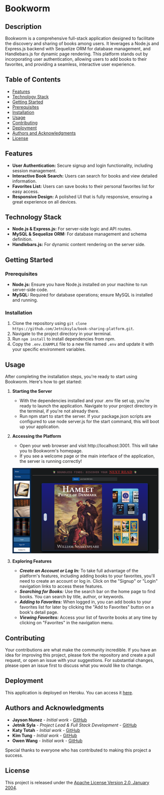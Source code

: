 # Bookworm

## Description

Bookworm is a comprehensive full-stack application designed to facilitate the discovery and sharing of books among users. It leverages a Node.js and Express.js backend with Sequelize ORM for database management, and Handlebars.js for dynamic page rendering. This platform stands out by incorporating user authentication, allowing users to add books to their favorites, and providing a seamless, interactive user experience.

## Table of Contents

- [Features](#features)
- [Technology Stack](#technology-stack)
- [Getting Started](#getting-started)
- [Prerequisites](#prerequisites)
- [Installation](#installation)
- [Usage](#usage)
- [Contributing](#contributing)
- [Deployment](#deployment)
- [Authors and Acknowledgments](#authors-and-acknowledgments)
- [License](#license)

## Features

- **User Authentication:** Secure signup and login functionality, including session management.
- **Interactive Book Search:** Users can search for books and view detailed information.
- **Favorites List:** Users can save books to their personal favorites list for easy access.
- **Responsive Design:** A polished UI that is fully responsive, ensuring a great experience on all devices.

## Technology Stack

- **Node.js & Express.js:** For server-side logic and API routes.
- **MySQL & Sequelize ORM:** For database management and schema definition.
- **Handlebars.js:** For dynamic content rendering on the server side.

## Getting Started

### Prerequisites

- **Node.js:** Ensure you have Node.js installed on your machine to run server-side code.
- **MySQL:** Required for database operations; ensure MySQL is installed and running.

### Installation

1.  Clone the repository using `git clone https://github.com/Jetniksyla/book-sharing-platform.git`.
2.  Navigate to the project directory in your terminal.
3.  Run `npm install` to install dependencies from npm.
4.  Copy the `.env.EXAMPLE` file to a new file named `.env` and update it with your specific environment variables.

## Usage

After completing the installation steps, you're ready to start using Bookworm. Here's how to get started:

1. **Starting the Server**

   - With the dependencies installed and your .env file set up, you're ready to launch the application. Navigate to your project directory in the terminal, if you're not already there.
   - Run npm start to start the server. If your package.json scripts are configured to use node server.js for the start command, this will boot up your application.

2. **Accessing the Platform**

   - Open your web browser and visit http://localhost:3001. This will take you to Bookworm's homepage.
   - If you see a welcome page or the main interface of the application, the server is running correctly!

   ![Screenshot of the Book Sharing Platform, showcasing the home page with search functionality.](./public/images/Homepage.png)

3. **Exploring Features**
   - **_Create an Account or Log In:_** To take full advantage of the platform's features, including adding books to your favorites, you'll need to create an account or log in. Click on the "Signup" or "Login" navigation links to access these features.
   - **_Searching for Books:_** Use the search bar on the home page to find books. You can search by title, author, or keywords.
   - **_Adding to Favorites:_** When logged in, you can add books to your favorites list for later by clicking the "Add to Favorites" button on a book's detail page.
   - **_Viewing Favorites:_** Access your list of favorite books at any time by clicking on "Favorites" in the navigation menu.

## Contributing

Your contributions are what make the community incredible. If you have an idea for improving this project, please fork the repository and create a pull request, or open an issue with your suggestions. For substantial changes, please open an issue first to discuss what you would like to change.

## Deployment

This application is deployed on Heroku. You can access it [here](https://search-book-application-dd0c88dd233b.herokuapp.com/).

## Authors and Acknowledgments

- **Jayson Nunez** - _Initial work_ - [GitHub](https://github.com/JaysonNunez1)
- **Jetnik Syla** - _Project Lead & Full Stack Development_ - [GitHub](https://github.com/Jetniksyla)
- **Katy Totah** - _Initial work_ - [GitHub](https://github.com/ktotah)
- **Kim Tung** - _Initial work_ - [GitHub](https://github.com/ktung2018)
- **Owen Wang** - _Initial work_ - [GitHub](https://github.com/owen8955)

Special thanks to everyone who has contributed to making this project a success.

## License

This project is released under the [Apache License Version 2.0, January 2004](/LICENSE).
